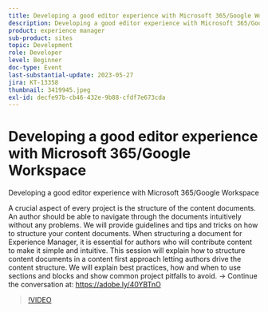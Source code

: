 ```yaml
---
title: Developing a good editor experience with Microsoft 365/Google Workspace
description: Developing a good editor experience with Microsoft 365/Google WorkspaceA crucial aspect of every project is the structure of the content documents. An author should be able to navigate through the documents intuitively without any problems. We will provide guidelines and tips and tricks on how to structure your content documents. When structuring a document for Experience Manager, it is essential for authors who will contribute content to make it simple and intuitive. This session will explain how to structure content documents in a content first approach letting authors drive the content structure. We will explain best practices, how and when to use sections and blocks and show common project pitfalls to avoid.
product: experience manager
sub-product: sites
topic: Development
role: Developer
level: Beginner
doc-type: Event
last-substantial-update: 2023-05-27
jira: KT-13358
thumbnail: 3419945.jpeg
exl-id: decfe97b-cb46-432e-9b88-cfdf7e673cda
---
```

# Developing a good editor experience with Microsoft 365/Google Workspace

Developing a good editor experience with Microsoft 365/Google Workspace

A crucial aspect of every project is the structure of the content documents. An author should be able to navigate through the documents intuitively without any problems. We will provide guidelines and tips and tricks on how to structure your content documents. When structuring a document for Experience Manager, it is essential for authors who will contribute content to make it simple and intuitive. This session will explain how to structure content documents in a content first approach letting authors drive the content structure. We will explain best practices, how and when to use sections and blocks and show common project pitfalls to avoid. → Continue the conversation at: https://adobe.ly/40YBTnO

>[!VIDEO](https://video.tv.adobe.com/v/3419945/?learn=on)
